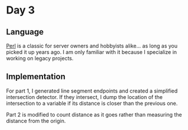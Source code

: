 # Day 3

## Language

[Perl](https://www.perl.org/) is a classic for server owners and hobbyists alike... as long as you picked it up years ago. I am only familiar with it because I specialize in working on legacy projects.

## Implementation

For part 1, I generated line segment endpoints and created a simplified intersection detector. If they intersect, I dump the location of the intersection to a variable if its distance is closer than the previous one.

Part 2 is modified to count distance as it goes rather than measuring the distance from the origin.